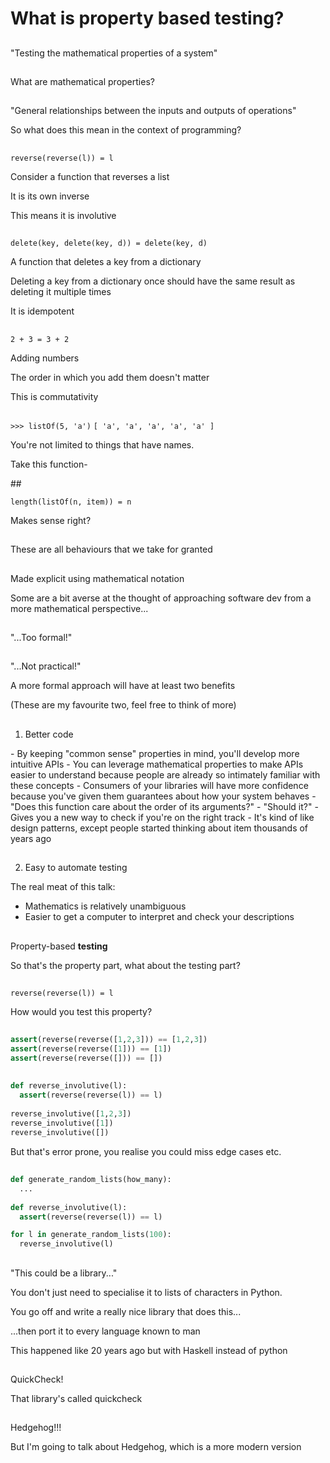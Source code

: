 # What is property based testing?

##

"Testing the mathematical properties of a system"

##

What are mathematical properties?

## 

"General relationships between the inputs and outputs of operations"

<div class="notes">
So what does this mean in the context of programming?
</div>

##

`reverse(reverse(l)) = l`

<div class="notes">
Consider a function that reverses a list

It is its own inverse

This means it is involutive
</div>

##

`delete(key, delete(key, d)) = delete(key, d)`

<div class="notes">
A function that deletes a key from a dictionary

Deleting a key from a dictionary once should have the same result
as deleting it multiple times

It is idempotent
</div>

##

`2 + 3 = 3 + 2`

<div class="notes">
Adding numbers

The order in which you add them doesn't matter

This is commutativity
</div>

##

`>>> listOf(5, 'a')`
`[ 'a', 'a', 'a', 'a', 'a' ]`

<div class="notes">
You're not limited to things that have names.

Take this function-

</div>
##

`length(listOf(n, item)) = n`

<div class="notes">
Makes sense right?
</div>

##

These are all behaviours that we take for granted

##

Made explicit using mathematical notation

<div class="notes">
Some are a bit averse at the thought of approaching software dev
from a more mathematical perspective...
</div>

##

"...Too formal!"

##

"...Not practical!"

<div class="notes">
A more formal approach will have at least two benefits

(These are my favourite two, feel free to think of more)
</div>

##

1. Better code

<div class="notes">
- By keeping "common sense" properties in mind, you'll develop more
  intuitive APIs
- You can leverage mathematical properties to make APIs easier to understand
  because people are already so intimately familiar with these concepts
- Consumers of your libraries will have more confidence because you've given
  them guarantees about how your system behaves
- "Does this function care about the order of its arguments?"
- "Should it?"
- Gives you a new way to check if you're on the right track
- It's kind of like design patterns, except people started thinking about item
  thousands of years ago
</div>

##

2. Easy to automate testing

<div class="notes">
The real meat of this talk:

- Mathematics is relatively unambiguous
- Easier to get a computer to interpret and check your descriptions
</div>

##

Property-based __testing__

<div class="notes">
So that's the property part, what about the testing part? 
</div>

## 

`reverse(reverse(l)) = l`

<div class="notes">
How would you test this property?
</div>

##

```python
assert(reverse(reverse([1,2,3])) == [1,2,3])
assert(reverse(reverse([1])) == [1])
assert(reverse(reverse([])) == [])
```

##

```python
def reverse_involutive(l):
  assert(reverse(reverse(l)) == l)
  
reverse_involutive([1,2,3])
reverse_involutive([1])
reverse_involutive([])
```

<div class="notes">
But that's error prone, you realise you could miss edge cases etc.
</div>

##

```python
def generate_random_lists(how_many):
  ...
  
def reverse_involutive(l):
  assert(reverse(reverse(l)) == l)

for l in generate_random_lists(100):
  reverse_involutive(l)
```

##

"This could be a library..."

<div class="notes">
You don't just need to specialise it to lists of characters in Python.

You go off and write a really nice library that does this...

...then port it to every language known to man

This happened like 20 years ago but with Haskell instead of python
</div>

##

QuickCheck!

<div class="notes">
That library's called quickcheck
</div>

##

Hedgehog!!!

<div class="notes">
But I'm going to talk about Hedgehog, which is a more modern version
</div>
